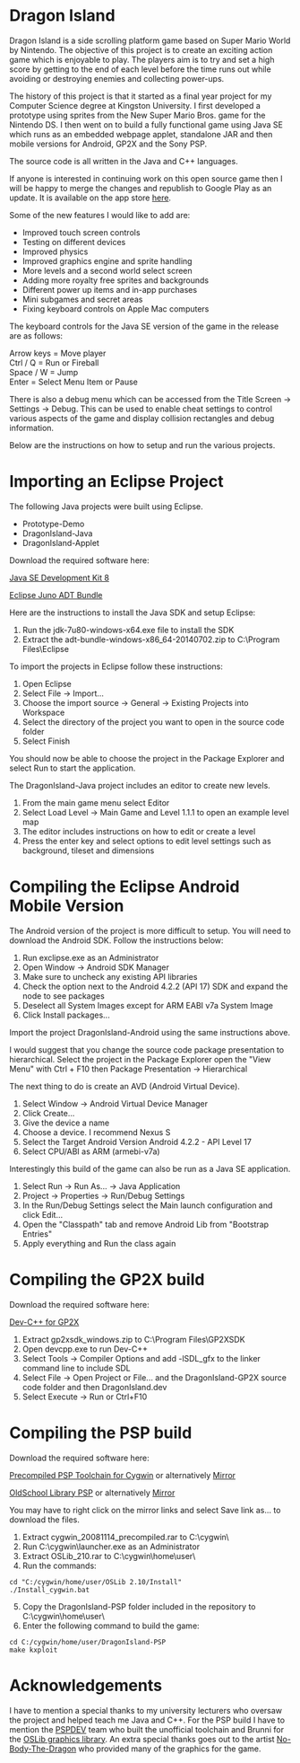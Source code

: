 # Dragon Island

Dragon Island is a side scrolling platform game based on Super Mario World by Nintendo. The objective of this project is to create an exciting action game which is enjoyable to play. The players aim is to try and set a high score by getting to the end of each level before the time runs out while avoiding or destroying enemies and collecting power-ups.

The history of this project is that it started as a final year project for my Computer Science degree at Kingston University. I first developed a prototype using sprites from the New Super Mario Bros. game for the Nintendo DS. I then went on to build a fully functional game using Java SE which runs as an embedded webpage applet, standalone JAR and then mobile versions for Android, GP2X and the Sony PSP.

The source code is all written in the Java and C++ languages. 

If anyone is interested in continuing work on this open source game then I will be happy to merge the changes and republish to Google Play as an update. It is available on the app store [here](https://play.google.com/store/apps/details?id=com.citex.android.free.dragonisland&hl=en&pli=1).

Some of the new features I would like to add are:

* Improved touch screen controls
* Testing on different devices
* Improved physics
* Improved graphics engine and sprite handling
* More levels and a second world select screen
* Adding more royalty free sprites and backgrounds
* Different power up items and in-app purchases
* Mini subgames and secret areas
* Fixing keyboard controls on Apple Mac computers

The keyboard controls for the Java SE version of the game in the release are as follows:

Arrow keys = Move player  
Ctrl / Q = Run or Fireball  
Space / W = Jump  
Enter = Select Menu Item or Pause

There is also a debug menu which can be accessed from the Title Screen -> Settings -> Debug. This can be used to enable cheat settings to control various aspects of the game and display collision rectangles and debug information.

Below are the instructions on how to setup and run the various projects.

Importing an Eclipse Project
============================

The following Java projects were built using Eclipse. 

* Prototype-Demo
* DragonIsland-Java
* DragonIsland-Applet

Download the required software here:

[Java SE Development Kit 8](https://drive.google.com/file/d/1V_ev8PK-3MofeY2Rk7cX-4J8815zqGsZ/view?usp=drive_link)

[Eclipse Juno ADT Bundle](https://drive.google.com/file/d/1UYRXzRgVR7R7XbJyDK7sxaEAi6Wh_Hmn/view?usp=sharing)

Here are the instructions to install the Java SDK and setup Eclipse:

1. Run the jdk-7u80-windows-x64.exe file to install the SDK
2. Extract the adt-bundle-windows-x86_64-20140702.zip to C:\Program Files\Eclipse

To import the projects in Eclipse follow these instructions:

1. Open Eclipse
2. Select File -> Import... 
3. Choose the import source -> General -> Existing Projects into Workspace
4. Select the directory of the project you want to open in the source code folder
5. Select Finish

You should now be able to choose the project in the Package Explorer and select Run to start the application.

The DragonIsland-Java project includes an editor to create new levels.

1. From the main game menu select Editor
2. Select Load Level -> Main Game and Level 1.1.1 to open an example level map
3. The editor includes instructions on how to edit or create a level
4. Press the enter key and select options to edit level settings such as background, tileset and dimensions

Compiling the Eclipse Android Mobile Version
============================================

The Android version of the project is more difficult to setup. You will need to download the Android SDK. Follow the instructions below:

1. Run exclipse.exe as an Administrator
1. Open Window -> Android SDK Manager
2. Make sure to uncheck any existing API libraries
3. Check the option next to the Android 4.2.2 (API 17) SDK and expand the node to see packages
4. Deselect all System Images except for ARM EABI v7a System Image
5. Click Install packages...

Import the project DragonIsland-Android using the same instructions above.

I would suggest that you change the source code package presentation to hierarchical. Select the project in the Package Explorer open the "View Menu" with Ctrl + F10 then Package Presentation -> Hierarchical

The next thing to do is create an AVD (Android Virtual Device).

1. Select Window -> Android Virtual Device Manager
2. Click Create...
3. Give the device a name
4. Choose a device. I recommend Nexus S
5. Select the Target Android Version Android 4.2.2 - API Level 17
6. Select CPU/ABI as ARM (armebi-v7a)

Interestingly this build of the game can also be run as a Java SE application.

1. Select Run -> Run As... -> Java Application
2. Project -> Properties -> Run/Debug Settings
3. In the Run/Debug Settings select the Main launch configuration and click Edit...
4. Open the "Classpath" tab and remove Android Lib from "Bootstrap Entries"
5. Apply everything and Run the class again

Compiling the GP2X build
========================

Download the required software here:

[Dev-C++ for GP2X](https://drive.google.com/file/d/10xc5CiEEbbdEI99LKkKCmdnsaT-5S0Cd/view?usp=sharing)

1. Extract gp2xsdk_windows.zip to C:\Program Files\GP2XSDK
2. Open devcpp.exe to run Dev-C++
3. Select Tools -> Compiler Options and add -lSDL_gfx to the linker command line to include SDL
4. Select File -> Open Project or File... and the DragonIsland-GP2X source code folder and then DragonIsland.dev
5. Select Execute -> Run or Ctrl+F10

Compiling the PSP build
=======================

Download the required software here:

[Precompiled PSP Toolchain for Cygwin](https://drive.google.com/file/d/1L73EUwKjS2MkKD3QDyKspNbI3NxM7tWi/view?usp=sharing) or alternatively [Mirror](http://www.sakya.it/downloads/psp/cygwin_20081114.rar)

[OldSchool Library PSP](https://drive.google.com/file/d/1O7q2yKUBOIUSOzohAjVtT6ScS1hBxsJz/view?usp=sharing) or alternatively [Mirror](http://www.mobile-dev.ch/dl/psp/OSLib_210.rar)

You may have to right click on the mirror links and select Save link as... to download the files.

1. Extract cygwin_20081114_precompiled.rar to C:\cygwin\
2. Run C:\cygwin\launcher.exe as an Administrator
3. Extract OSLib_210.rar to C:\cygwin\home\user\
4. Run the commands:
```
cd "C:/cygwin/home/user/OSLib 2.10/Install"
./Install_cygwin.bat
```
5. Copy the DragonIsland-PSP folder included in the repository to C:\cygwin\home\user\
6. Enter the following command to build the game:
```
cd C:/cygwin/home/user/DragonIsland-PSP
make kxploit 
```

Acknowledgements
================

I have to mention a special thanks to my university lecturers who oversaw the project and helped teach me Java and C++. For the PSP build I have to mention the [PSPDEV](https://forums.ps2dev.org/) team who built the unofficial toolchain and Brunni for the [OSLib graphics library](http://www.mobile-dev.ch/old.php?page=pspsoft_oslib). An extra special thanks goes out to the artist [No-Body-The-Dragon](https://www.deviantart.com/no-body-the-dragon) who provided many of the graphics for the game.












